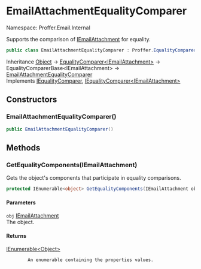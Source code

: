 # EmailAttachmentEqualityComparer

Namespace: Proffer.Email.Internal

Supports the comparison of [IEmailAttachment](./proffer.email.iemailattachment) for equality.

```csharp
public class EmailAttachmentEqualityComparer : Proffer.EqualityComparerBase`1[[Proffer.Email.IEmailAttachment, Proffer.Email, Version=1.0.0.0, Culture=neutral, PublicKeyToken=null]], System.Collections.IEqualityComparer, System.Collections.Generic.IEqualityComparer`1[[Proffer.Email.IEmailAttachment, Proffer.Email, Version=1.0.0.0, Culture=neutral, PublicKeyToken=null]]
```

Inheritance [Object](https://docs.microsoft.com/en-us/dotnet/api/system.object) → [EqualityComparer&lt;IEmailAttachment&gt;](https://docs.microsoft.com/en-us/dotnet/api/system.collections.generic.equalitycomparer-1) → EqualityComparerBase&lt;IEmailAttachment&gt; → [EmailAttachmentEqualityComparer](./proffer.email.internal.emailattachmentequalitycomparer)<br>
Implements [IEqualityComparer](https://docs.microsoft.com/en-us/dotnet/api/system.collections.iequalitycomparer), [IEqualityComparer&lt;IEmailAttachment&gt;](https://docs.microsoft.com/en-us/dotnet/api/system.collections.generic.iequalitycomparer-1)

## Constructors

### **EmailAttachmentEqualityComparer()**



```csharp
public EmailAttachmentEqualityComparer()
```

## Methods

### **GetEqualityComponents(IEmailAttachment)**

Gets the object's components that participate in equality comparisons.

```csharp
protected IEnumerable<object> GetEqualityComponents(IEmailAttachment obj)
```

#### Parameters

`obj` [IEmailAttachment](./proffer.email.iemailattachment)<br>
The object.

#### Returns

[IEnumerable&lt;Object&gt;](https://docs.microsoft.com/en-us/dotnet/api/system.collections.generic.ienumerable-1)<br>

            An enumerable containing the properties values.
